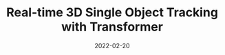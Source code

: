 ---
title: "Real-time 3D Single Object Tracking with Transformer"
excerpt: 'Jiayao Shan†, Sifan Zhou†, **Yubo Cui†**, Zheng Fang (†Equally Contributed)'
collection: publications
permalink: /publication/ptt_tmm
date: 2022-02-20
venue: 'IEEE Transactions on Multimedia (TMM)'
paperurl: '/files/PTT_TMM.pdf'
link: 'https://ieeexplore.ieee.org/document/9695195'
github: 'https://github.com/shanjiayao/PTT'
# citation: 'J. Shan, S. Zhou, Y. Cui and Z. Fang, "Real-Time 3D Single Object Tracking With Transformer," in IEEE Transactions on Multimedia, vol. 25, pp. 2339-2353, 2023, doi: 10.1109/TMM.2022.3146714.'
---